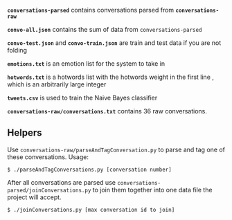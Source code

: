 __`conversations-parsed`__ contains conversations parsed from
__`conversations-raw`__

__`convo-all.json`__ contains the sum of data from `conversations-parsed`

__`convo-test.json`__ and __`convo-train.json`__ are train and test data if you
are not folding

__`emotions.txt`__ is an emotion list for the system to take in

__`hotwords.txt`__ is a hotwords list with the hotwords weight in the first line
, which is an arbitrarily large integer 

__`tweets.csv`__ is used to train the Naive Bayes classifier

__`conversations-raw/conversations.txt`__ contains 36 raw conversations.

## Helpers

Use `conversations-raw/parseAndTagConversation.py` to parse and tag one of these
conversations.  Usage:

    $ ./parseAndTagConversations.py [conversation number]

After all conversations are parsed use
`conversations-parsed/joinConversations.py` to join them together into one data
file the project will accept. 

    $ ./joinConversations.py [max conversation id to join]
